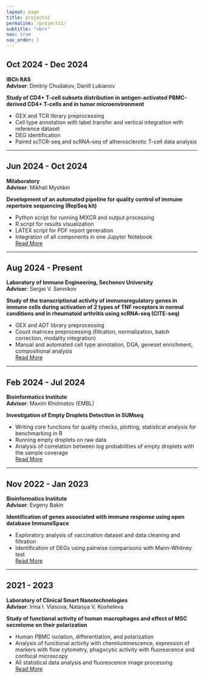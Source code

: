 ```yaml
---
layout: page
title: projects2
permalink: /projects2/
subtitle: "<br>"
nav: true
nav_order: 3
---
```


## Oct 2024 - Dec 2024  
**IBCh RAS**  
**Advisor**: Dmitriy Chudakov, Danill Lukianov  

**Study of CD4+ T-cell subsets distribution in antigen-activated PBMC-derived CD4+ T-cells and in tumor microenvironment**  
- GEX and TCR library preprocessing  
- Cell type annotation with label transfer and vertical integration with reference dataset  
- DEG identification  
- Paired scTCR-seq and scRNA-seq of atherosclerotic T-cell data analysis  

---

## Jun 2024 - Oct 2024  
**Milaboratory**  
**Advisor**: Mikhail Myshkin  

**Development of an automated pipeline for quality control of immune repertoire sequencing (RepSeq kit)**  
- Python script for running MIXCR and output processing  
- R script for results visualization  
- LATEX script for PDF report generation  
- Integration of all components in one Jupyter Notebook  
[Read More](#)

---

## Aug 2024 - Present  
**Laboratory of Immune Engineering, Sechenov University**  
**Advisor**: Sergei V. Sennikov  

**Study of the transcriptional activity of immunoregulatory genes in immune cells during activation of 2 types of TNF receptors in normal conditions and in rheumatoid arthritis using scRNA-seq (CITE-seq)**  
- GEX and ADT library preprocessing  
- Count matrices preprocessing (filtration, normalization, batch correction, modality integration)  
- Manual and automated cell type annotation, DGA, geneset enrichment, compositional analysis  
[Read More](#)

---

## Feb 2024 - Jul 2024  
**Bioinformatics Institute**  
**Advisor**: Maxim Kholmatov (EMBL)  

**Investigation of Empty Droplets Detection in SUMseq**  
- Writing core functions for quality checks, plotting, statistical analysis for benchmarking in R  
- Running empty droplets on raw data  
- Analysis of correlation between log probabilities of empty droplets with the sample coverage  
[Read More](#)

---

## Nov 2022 - Jan 2023  
**Bioinformatics Institute**  
**Advisor**: Evgeny Bakin  

**Identification of genes associated with immune response using open database ImmuneSpace**  
- Exploratory analysis of vaccination dataset and data cleaning and filtration  
- Identification of DEGs using pairwise comparisons with Mann-Whitney test  
[Read More](#)

---

## 2021 - 2023  
**Laboratory of Clinical Smart Nanotechnologies**  
**Advisor**: Irina I. Vlasova, Natasya V. Kosheleva  

**Study of functional activity of human macrophages and effect of MSC secretome on their polarization**  
- Human PBMC isolation, differentiation, and polarization  
- Analysis of functional activity with chemiluminescence, expression of markers with flow cytometry, phagocytic activity with fluorescence and confocal microscopy  
- All statistical data analysis and fluorescence image processing  
[Read More](#)



